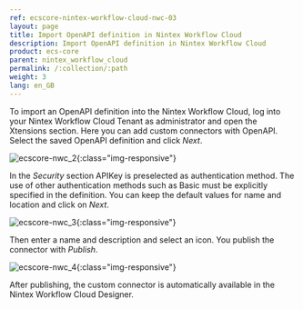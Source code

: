 ```yaml
---
ref: ecscore-nintex-workflow-cloud-nwc-03
layout: page
title: Import OpenAPI definition in Nintex Workflow Cloud
description: Import OpenAPI definition in Nintex Workflow Cloud
product: ecs-core
parent: nintex_workflow_cloud
permalink: /:collection/:path
weight: 3
lang: en_GB
---
```


To import an OpenAPI definition into the Nintex Workflow Cloud, log into your Nintex Workflow Cloud Tenant as administrator and open the Xtensions section. Here you can add custom connectors with OpenAPI. Select the saved OpenAPI definition and click *Next*.

![ecscore-nwc_2](/img/content/ecscore-nwc_2.png){:class="img-responsive"}

In the *Security* section APIKey is preselected as authentication method. The use of other authentication methods such as Basic must be explicitly specified in the definition. You can keep the default values for name and location and click on *Next*. 

![ecscore-nwc_3](/img/content/ecscore-nwc_3.png){:class="img-responsive"}

Then enter a name and description and select an icon. You publish the connector with *Publish*.

![ecscore-nwc_4](/img/content/ecscore-nwc_4.png){:class="img-responsive"}

After publishing, the custom connector is automatically available in the Nintex Workflow Cloud Designer.